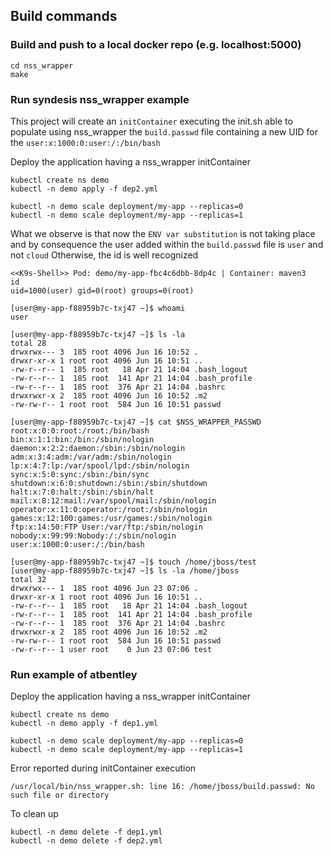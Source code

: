 ## Build commands

### Build and push to a local docker repo (e.g. localhost:5000)
```shell script
cd nss_wrapper
make           
```

### Run syndesis nss_wrapper example

This project will create an `initContainer` executing the init.sh
able to populate using nss_wrapper the `build.passwd` file containing a 
new UID for the `user:x:1000:0:user:/:/bin/bash`

Deploy the application having a nss_wrapper initContainer
```shell script
kubectl create ns demo
kubectl -n demo apply -f dep2.yml

kubectl -n demo scale deployment/my-app --replicas=0
kubectl -n demo scale deployment/my-app --replicas=1
```
What we observe is that now the `ENV var substitution` is not taking place and by consequence the user added within the `build.passwd` file is `user` and not `cloud`
Otherwise, the id is well recognized
```shell script
<<K9s-Shell>> Pod: demo/my-app-fbc4c6dbb-8dp4c | Container: maven3
id
uid=1000(user) gid=0(root) groups=0(root)

[user@my-app-f88959b7c-txj47 ~]$ whoami
user

[user@my-app-f88959b7c-txj47 ~]$ ls -la
total 28
drwxrwx--- 3  185 root 4096 Jun 16 10:52 .
drwxr-xr-x 1 root root 4096 Jun 16 10:51 ..
-rw-r--r-- 1  185 root   18 Apr 21 14:04 .bash_logout
-rw-r--r-- 1  185 root  141 Apr 21 14:04 .bash_profile
-rw-r--r-- 1  185 root  376 Apr 21 14:04 .bashrc
drwxrwxr-x 2  185 root 4096 Jun 16 10:52 .m2
-rw-rw-r-- 1 root root  584 Jun 16 10:51 passwd

[user@my-app-f88959b7c-txj47 ~]$ cat $NSS_WRAPPER_PASSWD
root:x:0:0:root:/root:/bin/bash
bin:x:1:1:bin:/bin:/sbin/nologin
daemon:x:2:2:daemon:/sbin:/sbin/nologin
adm:x:3:4:adm:/var/adm:/sbin/nologin
lp:x:4:7:lp:/var/spool/lpd:/sbin/nologin
sync:x:5:0:sync:/sbin:/bin/sync
shutdown:x:6:0:shutdown:/sbin:/sbin/shutdown
halt:x:7:0:halt:/sbin:/sbin/halt
mail:x:8:12:mail:/var/spool/mail:/sbin/nologin
operator:x:11:0:operator:/root:/sbin/nologin
games:x:12:100:games:/usr/games:/sbin/nologin
ftp:x:14:50:FTP User:/var/ftp:/sbin/nologin
nobody:x:99:99:Nobody:/:/sbin/nologin
user:x:1000:0:user:/:/bin/bash

[user@my-app-f88959b7c-txj47 ~]$ touch /home/jboss/test
[user@my-app-f88959b7c-txj47 ~]$ ls -la /home/jboss
total 32
drwxrwx--- 1  185 root 4096 Jun 23 07:06 .
drwxr-xr-x 1 root root 4096 Jun 16 10:51 ..
-rw-r--r-- 1  185 root   18 Apr 21 14:04 .bash_logout
-rw-r--r-- 1  185 root  141 Apr 21 14:04 .bash_profile
-rw-r--r-- 1  185 root  376 Apr 21 14:04 .bashrc
drwxrwxr-x 2  185 root 4096 Jun 16 10:52 .m2
-rw-rw-r-- 1 root root  584 Jun 16 10:51 passwd
-rw-r--r-- 1 user root    0 Jun 23 07:06 test
```

### Run example of atbentley

Deploy the application having a nss_wrapper initContainer
```shell script
kubectl create ns demo
kubectl -n demo apply -f dep1.yml

kubectl -n demo scale deployment/my-app --replicas=0
kubectl -n demo scale deployment/my-app --replicas=1
```
Error reported during initContainer execution
```shell script
/usr/local/bin/nss_wrapper.sh: line 16: /home/jboss/build.passwd: No such file or directory
```

To clean up
```shell script
kubectl -n demo delete -f dep1.yml
kubectl -n demo delete -f dep2.yml
```
